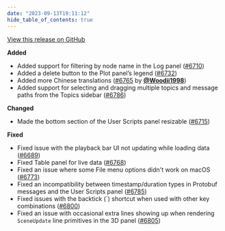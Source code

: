 ```yaml
---
date: "2023-09-13T19:11:12"
hide_table_of_contents: true
---
```

[View this release on GitHub](https://github.com/foxglove/studio/releases/tag/v1.70.0)

**Added**
- Added support for filtering by node name in the Log panel ([#6710](https://github.com/foxglove/studio/pull/6710))
- Added a delete button to the Plot panel’s legend ([#6732](https://github.com/foxglove/studio/pull/6732))
- Added more Chinese translations ([#6765](https://github.com/foxglove/studio/pull/6765) by [**@Woodii1998**](https://github.com/Woodii1998))
- Added support for selecting and dragging multiple topics and message paths from the Topics sidebar ([#6786](https://github.com/foxglove/studio/pull/6786))

**Changed**
- Made the bottom section of the User Scripts panel resizable ([#6715](https://github.com/foxglove/studio/pull/6715))

**Fixed**
- Fixed issue with the playback bar UI not updating while loading data ([#6689](https://github.com/foxglove/studio/pull/6689)) 
- Fixed Table panel for live data ([#6768](https://github.com/foxglove/studio/pull/6768))
- Fixed an issue where some File menu options didn't work on macOS ([#6773](https://github.com/foxglove/studio/pull/6773))
- Fixed an incompatibility between timestamp/duration types in Protobuf messages and the User Scripts panel ([#6785](https://github.com/foxglove/studio/pull/6785))
- Fixed issues with the backtick (`) shortcut when used with other key combinations ([#6800](https://github.com/foxglove/studio/pull/6800))
- Fixed an issue with occasional extra lines showing up when rendering `SceneUpdate` line primitives in the 3D panel ([#6805](https://github.com/foxglove/studio/pull/6805))